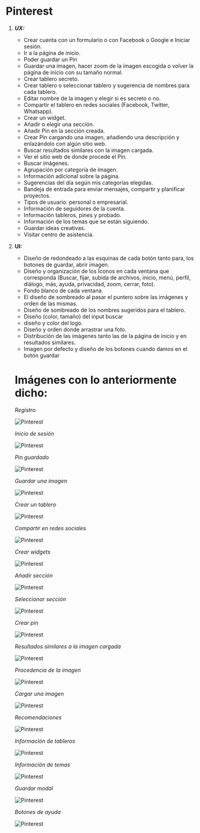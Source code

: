 # Pinterest

1. _**UX:**_
    - Crear cuenta con un formulario o con Facebook o Google e Iniciar sesión.
	- Ir a la página de inicio. 
	- Poder guardar un Pin
	- Guardar una imagen, hacer zoom de la imagen escogida o volver la página de inicio con su tamaño normal.
	- Crear tablero secreto.
	- Crear tablero o seleccionar tablero y sugerencia de nombres para cada tablero. 
    - Editar nombre de la imagen y elegir si es secreto o no.
	- Compartir el tablero en redes sociales (Facebook, Twitter, Whatsapp).
	- Crear un widget.
	- Añadir o elegir una sección.
	- Añadir Pin en la sección creada.
	- Crear Pin cargando una imagen, añadiendo una descripción y enlazándolo con algún sitio web.
	- Buscar resultados similares con la imagen cargada.
	- Ver el sitio web de donde procede el Pin.
	- Buscar imágenes.
    - Agrupación por categoría de imagen.
    - Información adicional sobre la página.
	- Sugerencias del día según mis categorías elegidas.
	- Bandeja de entrada para enviar mensajes, compartir y planificar proyectos.
	- Tipos de usuario: personal o empresarial.
	- Información de seguidores de la cuenta. 
	- Información tableros, pines y probado. 
	- Información de los temas que se están siguiendo. 
	- Guardar ideas creativas. 
	- Visitar centro de asistencia.



2. **UI:** 
    - Diseño de redondeado a las esquinas de cada botón tanto para, los botones de guardar, abrir imagen.
    - Diseño y organización de los Íconos en cada ventana que corresponda (Buscar, fijar, subida de archivos, inicio, menú, perfil, diálogo, más, ayuda, privacidad, zoom, cerrar, foto). 
    - Fondo blanco de cada ventana.
    - El diseño de sombreado al pasar el puntero sobre las imágenes y orden de las mismas.
    - Diseño de sombreado de los nombres sugeridos para el tablero.
    - Diseño (color, tamaño) del input buscar
    - diseño y color del logo.
    - Diseño y orden donde arrastrar una foto.
    - Distribución de las imágenes tanto las de la página de inicio y en resultados similares.
    - Imagen por defecto y diseño de los botones cuando damos en el botón guardar 

    # Imágenes con lo anteriormente dicho:   
    
    _Registro_

    ![Pinterest](assets/images/register.png)

    
    _Inicio de sesión_
    
    ![Pinterest](assets/images/sesion.png)

    
    _Pin guardado_
    
    ![Pinterest](assets/images/save-pin.png)

    
    _Guardar una imagen_
    
    ![Pinterest](assets/images/save-zoom-image.png)

    
    _Crear un tablero_
    
    ![Pinterest](assets/images/create-board.png)

    
    _Compartir en redes sociales_
    
    ![Pinterest](assets/images/share-on-social.png)

    
    _Crear widgets_
    
    ![Pinterest](assets/images/create-widgets.png)

    
    _Añadir sección_
    
    ![Pinterest](assets/images/add-section.png)

    
    _Seleccionar sección_
    
    ![Pinterest](assets/images/choose-section.png)

    
    _Crear pin_
    
    ![Pinterest](assets/images/create-pin.png)

    
    _Resultados similares a la imagen cargada_
    
    ![Pinterest](assets/images/similar-results.png)

    
    _Procedencia de la imagen_
    
    ![Pinterest](assets/images/origin-image.png)

    
    _Cargar una imagen_
    
    ![Pinterest](assets/images/upload-image.png)

    
    _Recomendaciones_
    
    ![Pinterest](assets/images/recommendations.png)

    
    _Información de tableros_
    
    ![Pinterest](assets/images/information-board-topic-tested.png)

    
    _Información de temas_
    
    ![Pinterest](assets/images/information-themes.png)

    
    _Guardar modal_
    
    ![Pinterest](assets/images/save-modal.png)

    
    _Botones de ayuda_
    
    ![Pinterest](assets/images/help.png)

